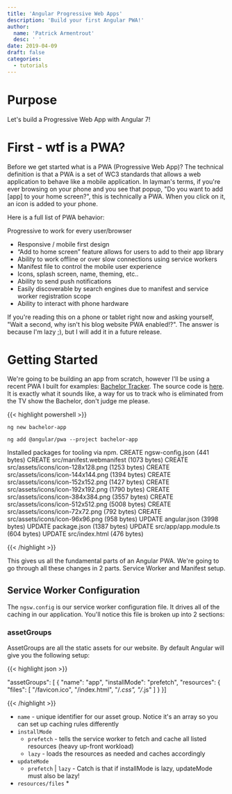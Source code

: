 ```yaml
---
title: 'Angular Progressive Web Apps'
description: 'Build your first Angular PWA!'
author:
  name: 'Patrick Armentrout'
  desc: ' '
date: 2019-04-09
draft: false
categories:
  - tutorials
---
```


# Purpose

Let's build a Progressive Web App with Angular 7!

# First - wtf is a PWA?

Before we get started what is a PWA (Progressive Web App)? The technical definition is that a PWA is a set of WC3 standards that allows a web application to behave like a mobile application. In layman's terms, if you're ever browsing on your phone and you see that popup, "Do you want to add [app] to your home screen?", this is technically a PWA. When you click on it, an icon is added to your phone.

Here is a full list of PWA behavior:

Progressive to work for every user/browser

- Responsive / mobile first design
- “Add to home screen” feature allows for users to add to their app library
- Ability to work offline or over slow connections using service workers
- Manifest file to control the mobile user experience
- Icons, splash screen, name, theming, etc..
- Ability to send push notifications
- Easily discoverable by search engines due to manifest and service worker registration scope
- Ability to interact with phone hardware

If you're reading this on a phone or tablet right now and asking yourself, "Wait a second, why isn't his blog website PWA enabled!?". The answer is because I'm lazy ;), but I will add it in a future release.

# Getting Started

We're going to be building an app from scratch, however I'll be using a recent PWA I built for examples:  [Bachelor Tracker](https://bachelor-pwa.firebaseapp.com).  The source code is [here](https://github.com/Parmentrout/bachelor-pwa).  It is exactly what it sounds like, a way for us to track who is eliminated from the TV show the Bachelor, don't judge me please.


{{< highlight powershell >}}

    ng new bachelor-app

    ng add @angular/pwa --project bachelor-app

  Installed packages for tooling via npm.
    CREATE ngsw-config.json (441 bytes)
    CREATE src/manifest.webmanifest (1073 bytes)
    CREATE src/assets/icons/icon-128x128.png (1253 bytes)
    CREATE src/assets/icons/icon-144x144.png (1394 bytes)
    CREATE src/assets/icons/icon-152x152.png (1427 bytes)
    CREATE src/assets/icons/icon-192x192.png (1790 bytes)
    CREATE src/assets/icons/icon-384x384.png (3557 bytes)
    CREATE src/assets/icons/icon-512x512.png (5008 bytes)
    CREATE src/assets/icons/icon-72x72.png (792 bytes)
    CREATE src/assets/icons/icon-96x96.png (958 bytes)
    UPDATE angular.json (3998 bytes)
    UPDATE package.json (1387 bytes)
    UPDATE src/app/app.module.ts (604 bytes)
    UPDATE src/index.html (476 bytes)

{{< /highlight >}}

This gives us all the fundamental parts of an Angular PWA.  We're going to go through all these changes in 2 parts.  Service Worker and Manifest setup.

## Service Worker Configuration

The `ngsw.config` is our service worker configuration file.  It drives all of the caching in our application.  You'll notice this file is broken up into 2 sections:

### assetGroups

AssetGroups are all the static assets for our website.  By default Angular will give you the following setup:

{{< highlight json >}}

"assetGroups": [
    {
      "name": "app",
      "installMode": "prefetch",
      "resources": {
        "files": [
          "/favicon.ico",
          "/index.html",
          "/*.css",
          "/*.js"
        ]
      }
    }]


{{< /highlight >}}

* `name` - unique identifier for our asset group.  Notice it's an array so you can set up caching rules differently
* `installMode`
  * `prefetch` - tells the service worker to fetch and cache all listed resources (heavy up-front workload)
  * `lazy` - loads the resources as needed and caches accordingly
* `updateMode`
  * `prefetch` | `lazy` - Catch is that if installMode is lazy, updateMode must also be lazy!
* `resources/files`
  *